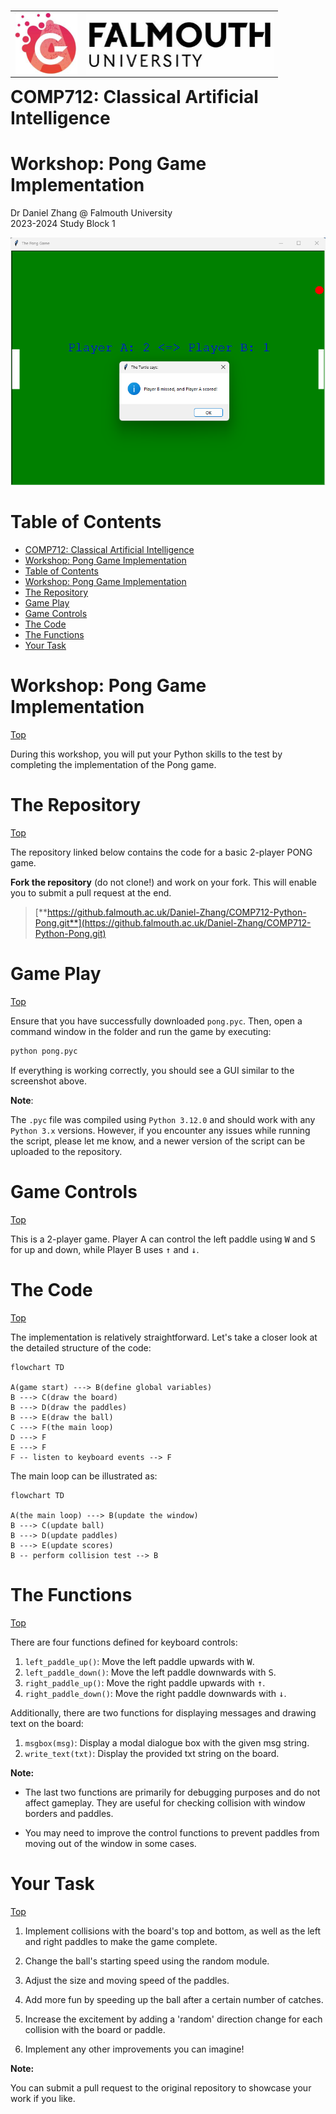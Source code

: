 <style>
    table, tr, td { border: none !important; }
</style>
<table align="left">
    <tr>
        <td><img src="../../../../Falmouth/common/ga.png" alt="Game Academy" align="left"></td>
        <td> <img src="../../../../Falmouth/common/logo_white.png" alt="Falmouth University" align="right"></td>
    </tr><br>
</table><br><br>

# COMP712: Classical Artificial Intelligence 

# Workshop: Pong Game Implementation

Dr Daniel Zhang @ Falmouth University\
2023-2024 Study Block 1

![The Pong Game](pong_gui.png)

<div id="top"></div>

# Table of Contents
- [COMP712: Classical Artificial Intelligence](#comp712-classical-artificial-intelligence)
- [Workshop: Pong Game Implementation](#workshop-pong-game-implementation)
- [Table of Contents](#table-of-contents)
- [Workshop: Pong Game Implementation](#workshop-pong-game-implementation-1)
- [The Repository](#the-repository)
- [Game Play](#game-play)
- [Game Controls](#game-controls)
- [The Code](#the-code)
- [The Functions](#the-functions)
- [Your Task](#your-task)


# Workshop: Pong Game Implementation
<a href="#top">Top</a>

During this workshop, you will put your Python skills to the test by completing the implementation of the Pong game.

# The Repository
<a href="#top">Top</a>

The repository linked below contains the code for a basic 2-player PONG game.

**Fork the repository** (do not clone!) and work on your fork. This will enable you to submit a pull request at the end.

> [**https://github.falmouth.ac.uk/Daniel-Zhang/COMP712-Python-Pong.git**](https://github.falmouth.ac.uk/Daniel-Zhang/COMP712-Python-Pong.git)

# Game Play
<a href="#top">Top</a>

Ensure that you have successfully downloaded `pong.pyc`. Then, open a command window in the folder and run the game by executing:

```bash
python pong.pyc
```

If everything is working correctly, you should see a GUI similar to the screenshot above.

**Note**:

The `.pyc` file was compiled using `Python 3.12.0` and should work with any `Python 3.x` versions. However, if you encounter any issues while running the script, please let me know, and a newer version of the script can be uploaded to the repository.

# Game Controls
<a href="#top">Top</a>

This is a 2-player game. Player A can control the left paddle using <kbd>W</kbd> and <kbd>S</kbd> for up and down, while Player B uses <kbd>↑</kbd> and <kbd>↓</kbd>.

# The Code
<a href="#top">Top</a>

The implementation is relatively straightforward. Let's take a closer look at the detailed structure of the code:

<!-- ![Game Flow](flow1.png) -->

```mermaid
flowchart TD

A(game start) ---> B(define global variables)
B ---> C(draw the board)
B ---> D(draw the paddles)
B ---> E(draw the ball)
C ---> F(the main loop)
D ---> F
E ---> F
F -- listen to keyboard events --> F
```

The main loop can be illustrated as:

<!-- ![Main Loop](flow2.png) -->

```mermaid
flowchart TD

A(the main loop) ---> B(update the window)
B ---> C(update ball)
B ---> D(update paddles)
B ---> E(update scores)
B -- perform collision test --> B
```

# The Functions
<a href="#top">Top</a>

There are four functions defined for keyboard controls:

1. `left_paddle_up()`: Move the left paddle upwards with <kbd>W</kbd>.
2. `left_paddle_down()`: Move the left paddle downwards with <kbd>S</kbd>.
3. `right_paddle_up()`: Move the right paddle upwards with <kbd>↑</kbd>.
4. `right_paddle_down()`: Move the right paddle downwards with <kbd>↓</kbd>.

Additionally, there are two functions for displaying messages and drawing text on the board:

1. `msgbox(msg)`: Display a modal dialogue box with the given msg string.
2. `write_text(txt)`: Display the provided txt string on the board.

**Note:**

- The last two functions are primarily for debugging purposes and do not affect gameplay. They are useful for checking collision with window borders and paddles.

- You may need to improve the control functions to prevent paddles from moving out of the window in some cases.

# Your Task
<a href="#top">Top</a>

1. Implement collisions with the board's top and bottom, as well as the left and right paddles to make the game complete.

2. Change the ball's starting speed using the random module.

3. Adjust the size and moving speed of the paddles.

4. Add more fun by speeding up the ball after a certain number of catches.

5. Increase the excitement by adding a 'random' direction change for each collision with the board or paddle.

6. Implement any other improvements you can imagine!

**Note:**

You can submit a pull request to the original repository to showcase your work if you like.